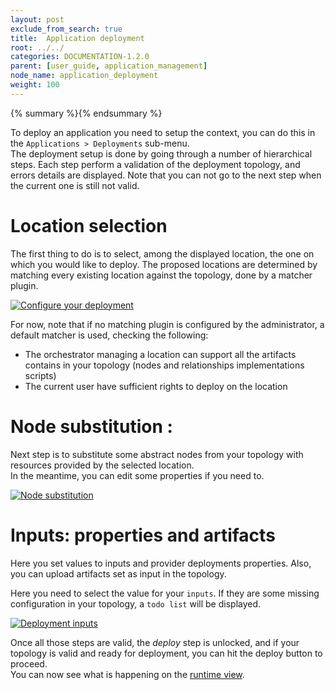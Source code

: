 ```yaml
---
layout: post
exclude_from_search: true
title:  Application deployment
root: ../../
categories: DOCUMENTATION-1.2.0
parent: [user_guide, application_management]
node_name: application_deployment
weight: 100
---
```


{% summary %}{% endsummary %}

To deploy an application you need to setup the context, you can do this in the `Applications > Deployments` sub-menu.  
The deployment setup is done by going through a number of hierarchical steps.
Each step perform a validation of the deployment topology, and errors details are displayed. Note that you can not go to the next step  when the current one is still not valid.

# Location selection
 The first thing to do is to select, among the displayed location, the one on which you would like to deploy.
 The proposed locations are determined by matching every existing location against the topology, done by a matcher plugin.  

[![Configure your deployment](../../images/user_guide/application/deployment/user_guide_deployment_setup.png)](../../images/user_guide/application/deployment/user_guide_deployment_setup.png)

 For now, note that if no matching plugin is configured by the administrator, a default matcher is used, checking the following:

- The orchestrator managing a location can support all the artifacts contains in your topology (nodes and relationships implementations scripts)
- The current user have sufficient rights to deploy on the location

# Node substitution :

Next step is to substitute some abstract nodes from your topology with resources provided by the selected location.  
In the meantime, you can edit some properties if you need to.

[![Node substitution](../../images/user_guide/application/deployment/user_guide_deployment_setup_substitution.png)](../../images/user_guide/application/deployment//user_guide_deployment_setup_substitution.png)


# Inputs: properties and artifacts

Here you set values to inputs and provider deployments properties. Also, you can upload artifacts set as input in the topology.

Here you need to select the value for your `inputs`. If they are some missing configuration in your topology, a `todo list` will be displayed.

[![Deployment inputs](../../images/user_guide/application/deployment/user_guide_deployment_setup_inputs.png)](../../images/user_guide/application/deployment/user_guide_deployment_setup_inputs.png)

Once all those steps are valid, the *deploy* step is unlocked, and if your topology is valid and ready for deployment, you can hit the deploy button to proceed.  
You can now see what is happening on the [runtime view](#/documentation/1.2.0/user_guide/application_runtime.html).
